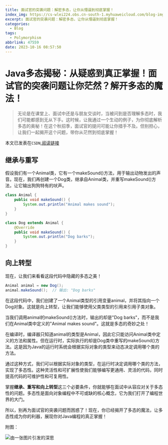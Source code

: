 ```yaml
---
title: 面试官的突袭问题：解密多态，让你从懵逼到彻底掌握！
index_img: https://cs-wlei224.obs.cn-south-1.myhuaweicloud.com/blog-imgs/202311151627635.png
excerpt: 面试官的突袭问题：解密多态，让你从懵逼到彻底掌握！
categories:
  - Blog
tags:
  - Polymorphism
abbrlink: 47559
date: 2023-10-16 08:57:50
---
```


# Java多态揭秘：从疑惑到真正掌握！面试官的突袭问题让你茫然？解开多态的魔法！

> 无论是在课堂上、面试中还是与朋友交谈时，当被问到是否理解多态时，我们可能都感到无从下手。这时候，让我通过一个生动的例子，为你彻底解析多态的奥秘！在这个秋招季，面试官的提问可能让你措手不及。但别担心，让我们一起揭开这个问题，带你从茫然到彻底掌握！

本文已发表在`CSDN`,[阅读链接](http://t.csdnimg.cn/x02pb)

## 继承与重写

假设我们有一个Animal类，它有一个makeSound()方法，用于输出动物发出的声音。现在，我们再创建一个Dog类，继承自Animal类，并重写makeSound()方法，让它输出狗狗特有的吠声。

```java
class Animal {
    public void makeSound() {
        System.out.println("Animal makes sound");
    }
}

class Dog extends Animal {
    @Override
    public void makeSound() {
        System.out.println("Dog barks");
    }
}
```

## 向上转型

现在，让我们来看看这段代码中隐藏的多态之美！

```java
Animal animal = new Dog();
animal.makeSound();  // 输出: "Dog barks"
```

在这段代码中，我们创建了一个Animal类型的引用变量animal，并将其指向一个Dog对象。这就是向上转型，让我们能够使用父类类型的引用来引用子类对象。

当我们调用animal的makeSound()方法时，输出的却是"Dog barks"，而不是我们在Animal类中定义的"Animal makes sound"。这就是多态的奇妙之处！

在编译时，编译器只知道animal的类型是Animal，因此它只能访问Animal类中定义的方法和属性。但在运行时，实际执行的却是Dog类中重写的makeSound()方法。这是因为Java的运行时系统会根据实际对象的类型来动态决定调用哪个类的方法。

通过这种方式，我们可以根据实际对象的类型，在运行时决定调用哪个类的方法，实现了多态性。这种灵活性和可扩展性使我们能够编写更通用、灵活的代码，同时提高代码的可维护性和可复用性。

掌握**继承、重写和向上转型**这三个必要条件，你就能够在面试中从容应对关于多态性的问题。多态性是面向对象编程中不可或缺的核心概念，它为我们打开了编程世界的大门。

所以，别再为面试官的突袭问题而困惑了！现在，你已经揭开了多态的魔法，让多态性成为你的利器，展现你对Java编程的真正掌握！



附图：

![由一张图片引发的深思](https://cs-wlei224.obs.cn-south-1.myhuaweicloud.com/blog-imgs/202310160943256.png)

